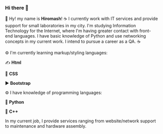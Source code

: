 ### Hi there 👋


🧔 Hy! my name is **Hiromash**!
☕ I currently work with IT services and provide support for small laboratories in my city. I'm studying Information Technology for the Internet, where I'm having greater contact with front-end languages. I have basic knowledge of Python and use networking concepts in my current work.
I intend to pursue a career as a QA. ☕

⚙️ I'm currently learning markup/styling languages:

✍️ **Html**


💅 **CSS**


▶ **Bootstrap**

⚙️ I have knowledge of programming languages:

🐍 **Python**


🤯 **C++**

In my current job, I provide services ranging from website/network support to maintenance and hardware assembly.
